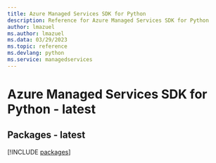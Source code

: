 ```yaml
---
title: Azure Managed Services SDK for Python
description: Reference for Azure Managed Services SDK for Python
author: lmazuel
ms.author: lmazuel
ms.data: 03/29/2023
ms.topic: reference
ms.devlang: python
ms.service: managedservices
---
```

# Azure Managed Services SDK for Python - latest
## Packages - latest
[!INCLUDE [packages](managed-services-index.md)]